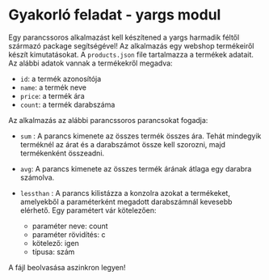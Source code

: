 # Gyakorló feladat - yargs modul

Egy parancssoros alkalmazást kell készítened a yargs harmadik féltől származó package segítségével! Az alkalmazás egy webshop termékeiről készít kimutatásokat. A ```products.json``` file tartalmazza a termékek adatait. Az alábbi adatok vannak a termékekről megadva:

  - ```id```: a termék azonosítója
  - ```name```: a termék neve
  - ```price```: a termék ára
  - ```count```: a termék darabszáma

Az alkalmazás az alábbi parancssoros parancsokat fogadja:

  - ```sum``` : A parancs kimenete az összes termék összes ára. Tehát mindegyik terméknél az árat és a darabszámot össze kell szorozni, majd termékenként összeadni.
  - ```avg```: A parancs kimenete az összes termék árának átlaga egy darabra számolva.
  - ```lessthan``` : A parancs kilistázza a konzolra azokat a termékeket, amelyekből a paraméterként megadott darabszámnál kevesebb elérhető. Egy paramétert vár kötelezően:
  
    - paraméter neve: count
    - paraméter rövidítés: c
    - kötelező: igen
    - típusa: szám

A fájl beolvasása aszinkron legyen!